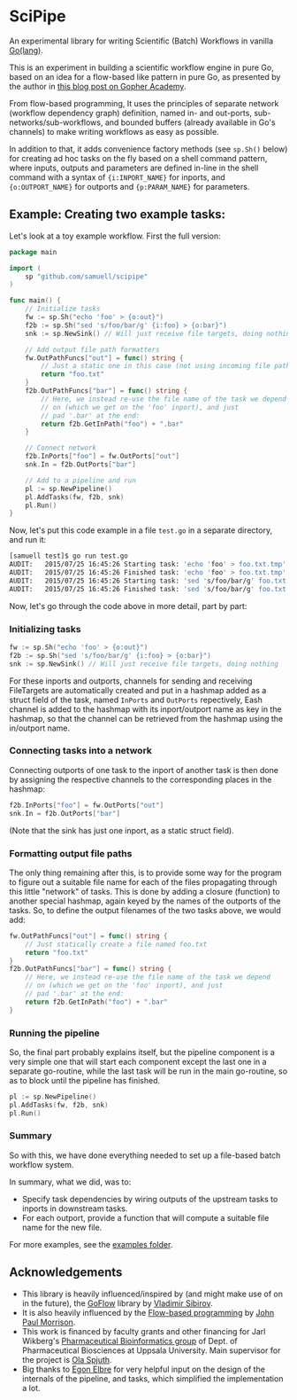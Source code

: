 # SciPipe

An experimental library for writing Scientific (Batch) Workflows in vanilla [Go(lang)](http://golang.org).

This is an experiment in building a scientific workflow engine in pure Go,
based on an idea for a flow-based like pattern in pure Go, as presented by the author in
[this blog post on Gopher Academy](http://blog.gopheracademy.com/composable-pipelines-pattern).

From flow-based programming, It uses the principles of separate network (workflow dependency graph)
definition, named in- and out-ports, sub-networks/sub-workflows, and bounded buffers (already available
in Go's channels) to make writing workflows as easy as possible.

In addition to that, it adds convenience factory methods (see `sp.Sh()` below) for creating ad hoc tasks
on the fly based on a shell command pattern, where  inputs, outputs and parameters are defined in-line
in the shell command with a syntax of `{i:INPORT_NAME}` for inports, and `{o:OUTPORT_NAME}` for outports
and `{p:PARAM_NAME}` for parameters.

## Example: Creating two example tasks:

Let's look at a toy example workflow. First the full version:

```go
package main

import (
	sp "github.com/samuell/scipipe"
)

func main() {
	// Initialize tasks
	fw := sp.Sh("echo 'foo' > {o:out}")
	f2b := sp.Sh("sed 's/foo/bar/g' {i:foo} > {o:bar}")
	snk := sp.NewSink() // Will just receive file targets, doing nothing

	// Add output file path formatters
	fw.OutPathFuncs["out"] = func() string {
		// Just a static one in this case (not using incoming file paths)
		return "foo.txt"
	}
	f2b.OutPathFuncs["bar"] = func() string {
		// Here, we instead re-use the file name of the task we depend
		// on (which we get on the 'foo' inport), and just
		// pad '.bar' at the end:
		return f2b.GetInPath("foo") + ".bar"
	}

	// Connect network
	f2b.InPorts["foo"] = fw.OutPorts["out"]
	snk.In = f2b.OutPorts["bar"]

	// Add to a pipeline and run
	pl := sp.NewPipeline()
	pl.AddTasks(fw, f2b, snk)
	pl.Run()
}
```

Now, let's put this code example in a file `test.go` in a separate directory, and run it:

```bash
[samuell test]$ go run test.go 
AUDIT:   2015/07/25 16:45:26 Starting task: 'echo 'foo' > foo.txt.tmp'
AUDIT:   2015/07/25 16:45:26 Finished task: 'echo 'foo' > foo.txt.tmp'
AUDIT:   2015/07/25 16:45:26 Starting task: 'sed 's/foo/bar/g' foo.txt > foo.txt.bar.tmp'
AUDIT:   2015/07/25 16:45:26 Finished task: 'sed 's/foo/bar/g' foo.txt > foo.txt.bar.tmp'
```

Now, let's go through the code above in more detail, part by part:

### Initializing tasks

```go
fw := sp.Sh("echo 'foo' > {o:out}")
f2b := sp.Sh("sed 's/foo/bar/g' {i:foo} > {o:bar}")
snk := sp.NewSink() // Will just receive file targets, doing nothing
```

For these inports and outports, channels for sending and receiving FileTargets are automatically
created and put in a hashmap added as a struct field of the task, named `InPorts` and `OutPorts` repectively,
Eash channel is added to the hashmap with its inport/outport name as key in the hashmap,
so that the channel can be retrieved from the hashmap using the in/outport name.

### Connecting tasks into a network

Connecting outports of one task to the inport of another task is then done by assigning the
respective channels to the corresponding places in the hashmap:

```go
f2b.InPorts["foo"] = fw.OutPorts["out"]
snk.In = f2b.OutPorts["bar"]
```

(Note that the sink has just one inport, as a static struct field).

### Formatting output file paths

The only thing remaining after this, is to provide some way for the program to figure out a
suitable file name for each of the files propagating through this little "network" of tasks.
This is done by adding a closure (function) to another special hashmap, again keyed by
the names of the outports of the tasks. So, to define the output filenames of the two tasks
above, we would add:

```go
fw.OutPathFuncs["out"] = func() string {
	// Just statically create a file named foo.txt
	return "foo.txt"
}
f2b.OutPathFuncs["bar"] = func() string {
	// Here, we instead re-use the file name of the task we depend
	// on (which we get on the 'foo' inport), and just
	// pad '.bar' at the end:
	return f2b.GetInPath("foo") + ".bar"
}
```

### Running the pipeline

So, the final part probably explains itself, but the pipeline component is a very simple one
that will start each component except the last one in a separate go-routine, while the last
task will be run in the main go-routine, so as to block until the pipeline has finished.

```go
pl := sp.NewPipeline()
pl.AddTasks(fw, f2b, snk)
pl.Run()
```


### Summary

So with this, we have done everything needed to set up a file-based batch workflow system.

In summary, what we did, was to:

- Specify task dependencies by wiring outputs of the upstream tasks to inports in downstream tasks.
- For each outport, provide a function that will compute a suitable file name for the new file.

For more examples, see the [examples folder](https://github.com/samuell/scipipe/tree/master/examples).

## Acknowledgements

- This library is heavily influenced/inspired by (and might make use of on in the future),
  the [GoFlow](https://github.com/trustmaster/goflow) library by [Vladimir Sibirov](https://github.com/trustmaster/goflow).
- It is also heavily influenced by the [Flow-based programming](http://www.jpaulmorrison.com/fbp) by [John Paul Morrison](http://www.jpaulmorrison.com/fbp).
- This work is financed by faculty grants and other financing for Jarl Wikberg's [Pharmaceutical Bioinformatics group](http://www.farmbio.uu.se/forskning/researchgroups/pb/) of Dept. of
  Pharmaceutical Biosciences at Uppsala University. Main supervisor for the project is [Ola Spjuth](http://www.farmbio.uu.se/research/researchgroups/pb/olaspjuth).
- Big thanks to [Egon Elbre](http://twitter.com/egonelbre) for very helpful input on the design of the internals of the pipeline, and tasks, which simplified the implementation a lot.
